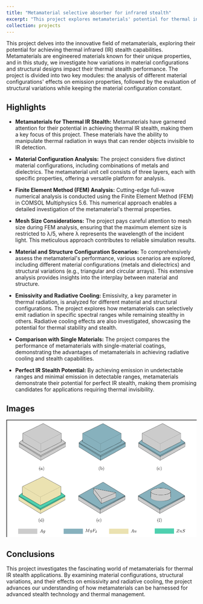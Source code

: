 ```yaml
---
title: "Metamaterial selective absorber for infrared stealth"
excerpt: "This project explores metamaterials' potential for thermal infrared (IR) stealth by analyzing various material configurations and structural designs. Finite Element Method (FEM) analysis investigates how metamaterials can selectively emit radiation, achieve radiative cooling, and potentially attain perfect IR stealth, offering promising applications in thermal invisibility technology.<br/><img src='/images/image-1.png'>"
collection: projects
---
```



This project delves into the innovative field of metamaterials, exploring their potential for achieving thermal infrared (IR) stealth capabilities. Metamaterials are engineered materials known for their unique properties, and in this study, we investigate how variations in material configurations and structural designs impact their thermal stealth performance. The project is divided into two key modules: the analysis of different material configurations' effects on emission properties, followed by the evaluation of structural variations while keeping the material configuration constant.

## Highlights
* **Metamaterials for Thermal IR Stealth:** Metamaterials have garnered attention for their potential in achieving thermal IR stealth, making them a key focus of this project. These materials have the ability to manipulate thermal radiation in ways that can render objects invisible to IR detection.

* **Material Configuration Analysis:** The project considers five distinct material configurations, including combinations of metals and dielectrics. The metamaterial unit cell consists of three layers, each with specific properties, offering a versatile platform for analysis.

* **Finite Element Method (FEM) Analysis:** Cutting-edge full-wave numerical analysis is conducted using the Finite Element Method (FEM) in COMSOL Multiphysics 5.6. This numerical approach enables a detailed investigation of the metamaterial's thermal properties.

* **Mesh Size Considerations:** The project pays careful attention to mesh size during FEM analysis, ensuring that the maximum element size is restricted to λ/5, where λ represents the wavelength of the incident light. This meticulous approach contributes to reliable simulation results.

* **Material and Structure Configuration Scenarios:** To comprehensively assess the metamaterial's performance, various scenarios are explored, including different material configurations (metals and dielectrics) and structural variations (e.g., triangular and circular arrays). This extensive analysis provides insights into the interplay between material and structure.

* **Emissivity and Radiative Cooling:** Emissivity, a key parameter in thermal radiation, is analyzed for different material and structural configurations. The project explores how metamaterials can selectively emit radiation in specific spectral ranges while remaining stealthy in others. Radiative cooling effects are also investigated, showcasing the potential for thermal stability and stealth.

* **Comparison with Single Materials:** The project compares the performance of metamaterials with single-material coatings, demonstrating the advantages of metamaterials in achieving radiative cooling and stealth capabilities.

* **Perfect IR Stealth Potential:** By achieving emission in undetectable ranges and minimal emission in detectable ranges, metamaterials demonstrate their potential for perfect IR stealth, making them promising candidates for applications requiring thermal invisibility.

## Images

![Metamaterial absorber unit cell](../images/image-1.png)

## Conclusions
This project investigates the fascinating world of metamaterials for thermal IR stealth applications. By examining material configurations, structural variations, and their effects on emissivity and radiative cooling, the project advances our understanding of how metamaterials can be harnessed for advanced stealth technology and thermal management.
